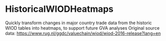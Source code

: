 # HistoricalWIODHeatmaps
Quickly transform changes in major country trade data from the historic WIOD tables into heatmaps, to support future GVA analyses
Original source data: https://www.rug.nl/ggdc/valuechain/wiod/wiod-2016-release?lang=en
